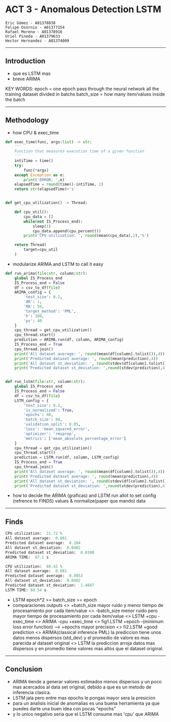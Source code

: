 # ACT 3 - Anomalous Detection LSTM

    Eric Gómez - A01378838
    Felipe Osornio - A01377154  
    Rafael Moreno - A01378916  
    Uriel Pineda - A01379633
    Hector Hernandez - A01374009

---
## Introduction
- que es LSTM mas
- breve ARIMA

KEY WORDS:
epoch = one epoch pass through the neural network all the training dataset divided in batchs
batch_size = how many item/values inside the batch

---
## Methodology


- how CPU & exec_time
```python
def exec_time(func, args:list) -> str:
    '''
    Function that measures execution time of a given function
    '''
    intiTime = time()
    try:
        func(*args)
    except Exception as e:
        print('ERROR: ',e)
    elapsedTime = round(time()-intiTime, 2)
    return str(elapsedTime)+'s'


def get_cpu_utilization() -> Thread:

    def cpu_util():
        cpu_data = []
        while(not IS_Process_end):
            sleep(1)
            cpu_data.append(cpu_percent())
        print('CPU utilization: ', round(mean(cpu_data),2),'%')

    return Thread(
        target=cpu_util
    )
```
- modularize ARIMA and LSTM to call it easy
```python
def run_arima(file:str, column:str):
    global IS_Process_end
    IS_Process_end = False
    df = csv_to_df(file)
    ARIMA_config = {
        'test_size': 0.2,
        'AR': 1,
        'MA': 50,
        'target_method': 'PML',
        'h': 100,
        'pv': 40
    }
    cpu_thread = get_cpu_utilization()
    cpu_thread.start()
    prediction = ARIMA.run(df, column, ARIMA_config)
    IS_Process_end = True
    cpu_thread.join()
    print('All dataset average: ', round(mean(df[column].tolist()),4))
    print('Predicted dataset average: ', round(mean(prediction),4))
    print('All dataset st_deviation: ', round(stdev(df[column].tolist()),4))
    print('Predicted dataset st_deviation: ',round(stdev(prediction),4))


def run_lstm(file:str, column:str):
    global IS_Process_end
    IS_Process_end = False
    df = csv_to_df(file)
    LSTM_config = {
        'test_size': 0.2,
        'is_normalized': True,
        'epochs': 40,
        'batch_size': 80,
        'validation_split': 0.05,
        'loss': 'mean_squared_error',
        'optimizer': 'rmsprop',
        'metrics': ['mean_absolute_percentage_error']
    }
    cpu_thread = get_cpu_utilization()
    cpu_thread.start()
    prediction = LSTM.run(df, column, LSTM_config)
    IS_Process_end = True
    cpu_thread.join()
    print('All dataset average: ', round(mean(df[column].tolist()),4))
    print('Predicted dataset average: ', round(mean(prediction),4))
    print('All dataset st_deviation: ', round(stdev(df[column].tolist()),4))
    print('Predicted dataset st_deviation: ',round(stdev(prediction),4))
```
- how to decide the ARIMA (graficas) and LSTM run allot to set config (refrence to FINDS) values & normalize(paper que mando) data


---
## Finds

```python
CPU utilization:  21.72 %
All dataset average:  0.081
Predicted dataset average:  0.104
All dataset st_deviation:  0.0402
Predicted dataset st_deviation:  0.0308
ARIMA TIME:  87.1 s
```
```python
CPU utilization:  60.42 %
All dataset average:  0.081
Predicted dataset average:  0.9853
All dataset st_deviation:  0.0402
Predicted dataset st_deviation:  1.4887
LSTM TIME: 60.54 s
```
- LSTM epoch*2 >= batch_size >= epoch 
- comparaciones outputs
    <> +batch_size mayor ruido y menor tiempo de procesamiento por cada item/value
    <> -batch_size menor ruido pero mayor tiempo de procesamiento por cada item/value
    <> LSTM +cpu -exec_time
    <> ARIMA -cpu +exec_time
    <> fig1.LSTM +epoch -(minimum loss error function) --> +epochs mayor precision
    <> fi2.LSTM +good prediction
    <> ARIMA(classical inference PML) la prediccion tiene unos datos menos dispersos (std_dev) y el promedio de valore es mas parecida al dataset original
    <> LSTM la prediccion arroja datos mas dispersos y en promedio tiene valores mas altos que el dataset original.
 
---
## Conclusion
- ARIMA tiende a generar valores estimados menos dispersos y un poco mas acercados al data set original, debido a que es un metodo de inferencia clasica.
- LSTM jala pero entre mas epochs le pongas mayor sera la presicion
- para un analisis inicial de anomalias es una buena herramienta ya que puedes darte una buen idea con pocas "epochs"
- y lo unico negativo seria que el LSTM consume mas 'cpu' que ARIMA

